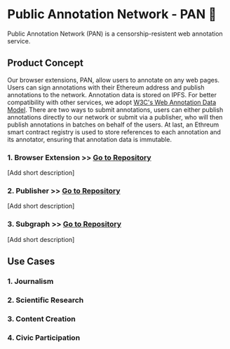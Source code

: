 # Public Annotation Network - PAN 🥘

Public Annotation Network (PAN) is a censorship-resistent web annotation service.

## Product Concept

Our browser extensions, PAN, allow users to annotate on any web pages. Users can sign annotations with their Ethereum address and publish annotations to the network. Annotation data is stored on IPFS. For better compatibility with other services, we adopt [W3C's Web Annotation Data Model](https://www.w3.org/TR/annotation-model/). There are two ways to submit annotations, users can either publish annotations directly to our network or submit via a publisher, who will then publish annotations in batches on behalf of the users. At last, an Ethreum smart contract registry is used to store references to each annotation and its annotator, ensuring that annotation data is immutable.

<Add an architecture graph>


### 1. Browser Extension >> [Go to Repository](https://github.com/Public-Annotation-Network/extension)

[Add short description]

### 2. Publisher >> [Go to Repository](https://github.com/Public-Annotation-Network/publisher)

[Add short description]

### 3. Subgraph >> [Go to Repository](https://github.com/Public-Annotation-Network/subgraph)

[Add short description]


## Use Cases

### 1. Journalism

### 2. Scientific Research

### 3. Content Creation

### 4. Civic Participation
